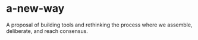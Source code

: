 a-new-way
===========

A proposal of building tools and rethinking the process where we assemble, deliberate, and reach consensus.
